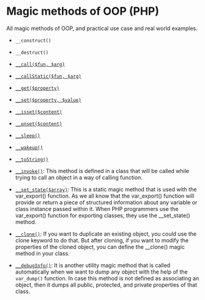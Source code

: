 # Magic methods of OOP (PHP)

All magic methods of OOP, and practical use case and real world examples.

- `__construct()`
- `__destruct()`
- <a href="https://github.com/beyond88/oop-magic-methods/blob/main/Call.php">`__call($fun, $arg)`</a>
- <a href="https://github.com/beyond88/oop-magic-methods/blob/main/CallStatic.php">`__callStatic($fun, $arg)`</a>
- <a href="https://github.com/beyond88/oop-magic-methods/blob/main/Get.php">`__get($property)`</a>
- <a href="https://github.com/beyond88/oop-magic-methods/blob/main/Set.php">`__set($property, $value)`</a>
- <a href="https://github.com/beyond88/oop-magic-methods/blob/main/Isset.php">`__isset($content)`</a>
- <a href="https://github.com/beyond88/oop-magic-methods/blob/main/UnSet.php">`__unset($content)`</a>
- <a href="https://github.com/beyond88/oop-magic-methods/blob/main/Sleep.php">`__sleep()`</a>
- <a href="https://github.com/beyond88/oop-magic-methods/blob/main/WakeUp.php">`__wakeup()`</a>
- <a href="https://github.com/beyond88/oop-magic-methods/blob/main/ToString.php">`__toString()`</a>
- <a href="https://github.com/beyond88/oop-magic-methods/blob/main/Invoke.php">`__invoke()`</a>: This method is defined in a class that will be called while trying to call an object in a way of calling function.

- <a href="https://github.com/beyond88/oop-magic-methods/blob/main/SetState.php">`__set_state($array)`</a>: This is a static magic method that is used with the var_export() function. As we all know that the var_export() function will provide or return a piece of structured information about any variable or class instance passed within it. When PHP programmers use the var_export() function for exporting classes, they use the \_\_set_state() method.

- <a href="https://github.com/beyond88/oop-magic-methods/blob/main/CloneStudent.php">`__clone()`</a>: If you want to duplicate an existing object, you could use the clone keyword to do that. But after cloning, if you want to modify the properties of the cloned object, you can define the \_\_clone() magic method in your class.

- <a href="https://github.com/beyond88/oop-magic-methods/blob/main/DebugInfo.php">`__debugInfo()`</a>: It is another utility magic method that is called automatically when we want to dump any object with the help of the `var_dump()` function. In case this method is not defined as associating an object, then it dumps all public, protected, and private properties of that class.
